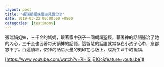 ```yaml
---
layout: post
title: "張瑞娟姐妹讀經見證分享"
date: 2019-03-22 00:00:00 +0800
categories: [testimony]
---
```


張瑞娟姐妹，三千金的媽媽，跟著家中孩子一同朗讀聖經，藉著神的話語醫治了她的內心，三千金也因著每天讀神的話語，這智慧的話語就常存在小孩子心中，忘都忘不了。百遍讀經，使神的話語大量的刻印在心版上，成為生命中的祝福。

[https://www.youtube.com/watch?v=7IHiSjjE1Oc&feature=youtu.be]()
